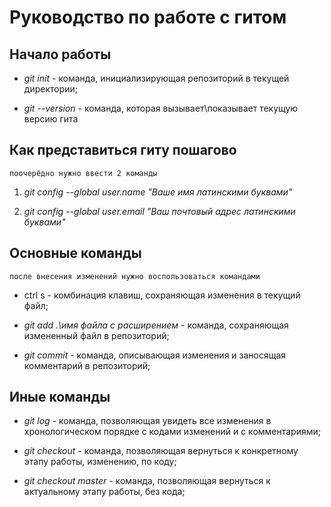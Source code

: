 # Руководство по работе с гитом

## Начало работы

* *git init* - команда, инициализирующая репозиторий в текущей директории;

* *git --version* - команда, которая вызывает\показывает текущую версию гита

## Как представиться гиту пошагово

    поочерёдно нужно ввести 2 команды

1. *git config --global user.name "Ваше имя латинскими буквами"*

2. *git config --global user.email "Ваш почтовый адрес латинскими буквами"*

## Основные команды

    после внесения изменений нужно воспользоваться командами

* ctrl s - комбинация клавиш, сохраняющая изменения в текущий файл;

* *git add .\имя файла с расширением* - команда, сохраняющая измененный файл в репозиторий;

* *git commit* - команда, описывающая изменения и заносящая комментарий в репозиторий;

## Иные команды

* *git log* - команда, позволяющая увидеть все изменения в хронологическом порядке с кодами изменений и с комментариями;

* *git checkout* - команда, позволяющая вернуться к конкретному этапу работы, изменению, по коду;

* *git checkout master* - команда, позволяющая вернуться к актуальному этапу работы, без кода;